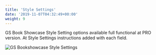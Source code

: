 ```yaml
---
title: 'Style Settings'
date: '2019-11-07T04:32:49+00:00'
weight: 9
---
```


GS Book Showcase Style Setting options available full functional at PRO version. At Style Settings instructions added with each field.

![GS Bookshowcase Style Settings](../images/GS_Books_style_Settings.png)